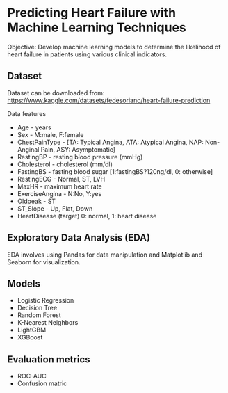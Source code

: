 # Predicting Heart Failure with Machine Learning Techniques
Objective: Develop machine learning models to determine the likelihood of heart failure in patients using various clinical indicators.


## Dataset
Dataset can be downloaded from: https://www.kaggle.com/datasets/fedesoriano/heart-failure-prediction

Data features
- Age -  years
- Sex - M:male, F:female
- ChestPainType - [TA: Typical Angina, ATA: Atypical Angina, NAP: Non-Anginal Pain, ASY: Asymptomatic]
- RestingBP - resting blood pressure (mmHg)
- Cholesterol - cholesterol (mm/dl)
- FastingBS - fasting blood sugar [1:fastingBS?120ng/dl, 0: otherwise]
- RestingECG - Normal, ST, LVH
- MaxHR - maximum heart rate
- ExerciseAngina - N:No, Y:yes
- Oldpeak - ST 
- ST_Slope - Up, Flat, Down
- HeartDisease (target) 0: normal,  1: heart disease

## Exploratory Data Analysis (EDA)
EDA involves using Pandas for data manipulation and Matplotlib and Seaborn for visualization.
  
  ## Models
- Logistic Regression
-  Decision Tree
-  Random Forest
-  K-Nearest Neighbors
-  LightGBM
-   XGBoost

  ## Evaluation metrics
  - ROC-AUC
  - Confusion matric
  
